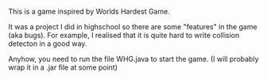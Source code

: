 This is a game inspired by Worlds Hardest Game.

It was a project I did in highschool so there are some "features" in the game (aka bugs).
For example, I realised that it is quite hard to write collision detecton in a good way.

Anyhow, you need to run the file WHG.java to start the game. (I will probably wrap it in a .jar file at some point)
